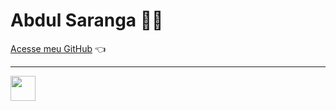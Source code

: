 # Abdul Saranga 👨‍💼
[Acesse meu GitHub](github.com/abdulsarangaa) 👈
***
<img src="https://cdn.jsdelivr.net/gh/devicons/devicon/icons/git/git-original.svg" width="40" height="40"/>
